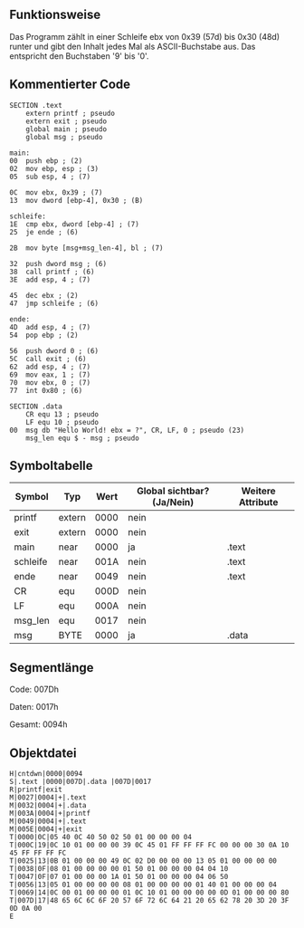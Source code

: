 ## Funktionsweise

Das Programm zählt in einer Schleife ebx von 0x39 (57d) bis 0x30 (48d) runter
und gibt den Inhalt jedes Mal als ASCII-Buchstabe aus. Das entspricht den
Buchstaben '9' bis '0'.

## Kommentierter Code

```
SECTION .text
	extern printf ; pseudo
	extern exit ; pseudo
	global main ; pseudo
	global msg ; pseudo

main:
00	push ebp ; (2)
02	mov ebp, esp ; (3)
05	sub esp, 4 ; (7)

0C	mov ebx, 0x39 ; (7)
13	mov dword [ebp-4], 0x30 ; (B)

schleife:
1E	cmp ebx, dword [ebp-4] ; (7)
25	je ende ; (6)

2B	mov byte [msg+msg_len-4], bl ; (7)

32	push dword msg ; (6)
38	call printf ; (6)
3E	add esp, 4 ; (7)

45	dec ebx ; (2)
47	jmp schleife ; (6)

ende:
4D	add esp, 4 ; (7)
54	pop ebp ; (2)

56	push dword 0 ; (6)
5C	call exit ; (6)
62	add esp, 4 ; (7)
69	mov eax, 1 ; (7)
70	mov ebx, 0 ; (7)
77	int 0x80 ; (6)

SECTION .data
	CR equ 13 ; pseudo
	LF equ 10 ; pseudo
00	msg db "Hello World! ebx = ?", CR, LF, 0 ; pseudo (23)
	msg_len equ $ - msg ; pseudo
```

## Symboltabelle

| Symbol | Typ | Wert | Global sichtbar? (Ja/Nein) | Weitere Attribute |
|--------|-----|------|----------------------------|-------------------|
| printf | extern | 0000 | nein | |
| exit | extern | 0000 | nein | |
| main | near | 0000 | ja | .text |
| schleife | near | 001A | nein | .text |
| ende | near | 0049 | nein | .text |
| CR | equ | 000D | nein | |
| LF | equ | 000A | nein | |
| msg_len | equ | 0017 | nein | |
| msg | BYTE | 0000 | ja | .data |

## Segmentlänge

Code: 007Dh

Daten: 0017h

Gesamt: 0094h

## Objektdatei

```
H|cntdwn|0000|0094
S|.text |0000|007D|.data |007D|0017
R|printf|exit
M|0027|0004|+|.text
M|0032|0004|+|.data
M|003A|0004|+|printf
M|0049|0004|+|.text
M|005E|0004|+|exit
T|0000|0C|05 40 0C 40 50 02 50 01 00 00 00 04
T|000C|19|0C 10 01 00 00 00 39 0C 45 01 FF FF FF FC 00 00 00 30 0A 10 45 FF FF FF FC
T|0025|13|0B 01 00 00 00 49 0C 02 D0 00 00 00 13 05 01 00 00 00 00
T|0038|0F|08 01 00 00 00 00 01 50 01 00 00 00 04 04 10
T|0047|0F|07 01 00 00 00 1A 01 50 01 00 00 00 04 06 50
T|0056|13|05 01 00 00 00 00 08 01 00 00 00 00 01 40 01 00 00 00 04
T|0069|14|0C 00 01 00 00 00 01 0C 10 01 00 00 00 00 0D 01 00 00 00 80
T|007D|17|48 65 6C 6C 6F 20 57 6F 72 6C 64 21 20 65 62 78 20 3D 20 3F 0D 0A 00
E
```
